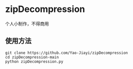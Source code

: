 # zipDecompression
个人小制作，不得商用

## 使用方法
```
git clone https://github.com/Yao-Jiayi/zipDecompression
cd zipDecompression-main
python zipDecompression.py
```
